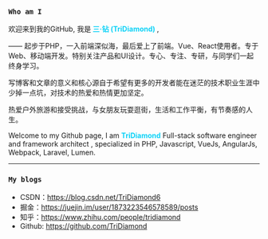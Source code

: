 <!--
**TriDiamond/TriDiamond** is a ✨ _special_ ✨ repository because its `README.md` (this file) appears on your GitHub profile.

Here are some ideas to get you started:

- 🔭 I’m currently working on ...
- 🌱 I’m currently learning ...
- 👯 I’m looking to collaborate on ...
- 🤔 I’m looking for help with ...
- 💬 Ask me about ...
- 📫 How to reach me: ...
- 😄 Pronouns: ...
- ⚡ Fun fact: ...
-->

### `Who am I`

欢迎来到我的GitHub, 我是<b style="color: #0ed2f7"> **三·钻 (TriDiamond)** </b>,

—— 起步于PHP，一入前端深似海，最后爱上了前端。Vue、React使用者。专于Web、移动端开发。特别关注产品和UI设计。专心、专注、专研，与同学们一起终身学习。

写博客和文章的意义和核心源自于希望有更多的开发者能在迷茫的技术职业生涯中少掉一点坑，对技术的热爱和热情更加坚定。

热爱户外旅游和接受挑战，与女朋友玩耍逛街，生活和工作平衡，有节奏感的人生。

Welcome to my Github page, I am <b style="color: #0ed2f7">**TriDiamond**</b>
Full-stack software engineer and framework architect ,
specialized in PHP, Javascript, VueJs, AngularJs, Webpack, Laravel, Lumen.

---

### `My blogs`

- CSDN：https://blog.csdn.net/TriDiamond6
- 掘金：https://juejin.im/user/1873223546578589/posts
- 知乎：https://www.zhihu.com/people/tridiamond
- Github: https://github.com/TriDiamond

